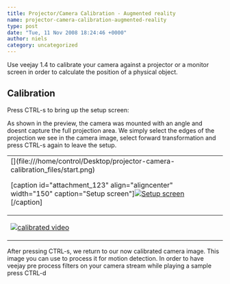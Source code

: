 ```yaml
---
title: Projector/Camera Calibration - Augmented reality
name: projector-camera-calibration-augmented-reality
type: post
date: "Tue, 11 Nov 2008 18:24:46 +0000"
author: niels
category: uncategorized
---
```

Use veejay 1.4 to calibrate your camera against a projector or a monitor screen in order to calculate the position of a physical object.  


## Calibration  
Press CTRL-s to bring up the setup screen:  


As shown in the preview, the camera was mounted with an angle and doesnt capture the full projection area. We simply select the edges of the projection we see in the camera image, select forward transformation and press CTRL-s again to leave the setup.  


<table class="c3" border="0" width="688"><tbody><tr><td align="left">[](file:///home/control/Desktop/projector-camera-calibration_files/start.png)  

[caption id="attachment_123" align="aligncenter" width="150" caption="Setup screen"][![Setup screen](http://www.veejayhq.net/wp-content/uploads/2008/11/start1-150x150.png "start1")](http://www.veejayhq.net/wp-content/uploads/2008/11/start1.png)[/caption]</td><td class="c1"></td></tr></tbody><tbody><tr><td align="left">[](http://www.veejayhq.net/wp-content/uploads/2008/11/result1.png)  


[![](http://www.veejayhq.net/wp-content/uploads/2008/11/result1-300x230.png "calibrated video")](http://www.veejayhq.net/wp-content/uploads/2008/11/result1.png)  
</td><td class="c1"></td></tr></tbody></table>  
After pressing CTRL-s, we return to our now calibrated camera image.  
This image you can use to process it for motion detection. In order to have veejay pre process filters on your camera stream while playing a sample press CTRL-d